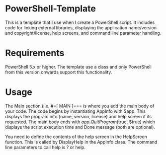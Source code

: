 PowerShell-Template
===================

This is a template that I use when I create a PowerShell script. It includes code for linking external libraries, displaying the application name/version and copyright/license, help screens, and command line parameter handling.

Requirements
============
PowerShell 5.x or higher. The template use a class and only PowerShell from this version onwards support this functionality.

Usage
=====
The Main section (i.e. #=[ MAIN ]=== is where you add the main body of your code. The code begins by instantiating AppInfo with $app. This displays the program info (name, version, license) and help screen if its requested. The main body ends with $app.QuitProgram($true, $true) which displays the script execution time and Done message (both are optional).

You need to define the contents of the help screen in the HelpScreen function. This is called by DisplayHelp in the AppInfo class. The command line parameters to call help is ? or help.